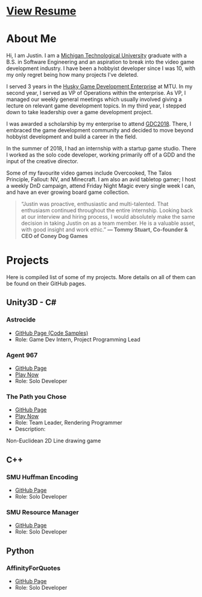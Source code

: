 # [View Resume](https://docs.google.com/document/d/1xmItxu94-5XauQrjJQpY1PTJU1NHHDiE4jw39LWodYo/edit?usp=sharing)
# About Me

Hi, I am Justin. I am a [Michigan Technological University](https://www.mtu.edu/cs/) graduate with a B.S. in Software Engineering and an aspiration to break into the video game development industry. I have been a hobbyist developer since I was 10, with my only regret being how many projects I’ve deleted.

I served 3 years in the [Husky Game Development Enterprise](https://www.huskygames.com/) at MTU. In my second year, I served as VP of Operations within the enterprise. As VP, I managed our weekly general meetings which usually involved giving a lecture on relevant game development topics. In my third year, I stepped down to take leadership over a game development project.

I was awarded a scholarship by my enterprise to attend [GDC2018](https://www.gdconf.com/). There, I embraced the game development community and decided to move beyond hobbyist development and build a career in the field.

In the summer of 2018, I had an internship with a startup game studio. There I worked as the solo code developer, working primarily off of a GDD and the input of the creative director.

Some of my favourite video games include Overcooked, The Talos Principle, Fallout: NV, and Minecraft. I am also an avid tabletop gamer; I host a weekly DnD campaign, attend Friday Night Magic every single week I can, and have an ever growing board game collection.
> “Justin was proactive, enthusiastic and multi-talented. That enthusiasm continued throughout the entire internship. Looking back at our interview and hiring process, I would absolutely make the same decision in taking Justin on as a team member. He is  a valuable asset, with good insight and work ethic.”
   __— Tommy Stuart, Co-founder & CEO of Coney Dog Games__

# Projects

Here is compiled list of some of my projects. More details on all of them can be found on their GitHub pages.

## Unity3D - C#

### Astrocide
- [GitHub Page (Code Samples)](https://github.com/jwcain/Astrocide_CodeSamples)
- Role: Game Dev Intern, Project Programming Lead


### Agent 967
- [GitHub Page](https://github.com/jwcain/Agent967_Project)
- [Play Now](https://jwcain.github.io/Agent967/)
- Role: Solo Developer

### The Path you Chose
- [GitHub Page](https://github.com/HuskyGameDev/2019s-team4)
- [Play Now](https://jwcain.github.io/noneuclid/)
- Role: Team Leader, Rendering Programmer
- Description:

Non-Euclidean 2D Line drawing game

## C++

### SMU Huffman Encoding
- [GitHub Page](https://github.com/jwcain/SMU_Huffman)
- Role: Solo Developer

### SMU Resource Manager
- [GitHub Page](https://github.com/jwcain/SMU_ResourceManager)
- Role: Solo Developer

## Python

### AffinityForQuotes
- [GitHub Page](https://github.com/jwcain/AffinityForQuotes)
- Role: Solo Developer

